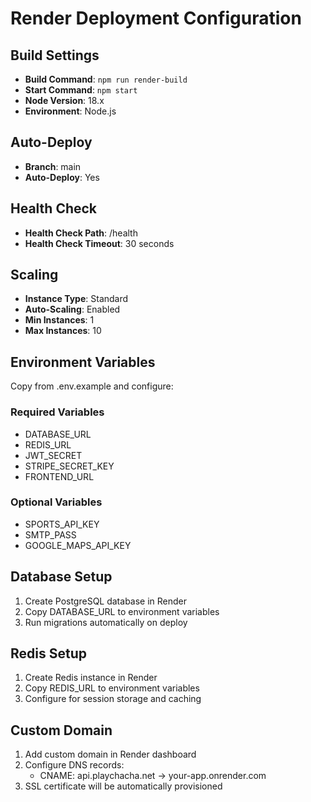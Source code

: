 # Render Deployment Configuration

## Build Settings
- **Build Command**: `npm run render-build`
- **Start Command**: `npm start`
- **Node Version**: 18.x
- **Environment**: Node.js

## Auto-Deploy
- **Branch**: main
- **Auto-Deploy**: Yes

## Health Check
- **Health Check Path**: /health
- **Health Check Timeout**: 30 seconds

## Scaling
- **Instance Type**: Standard
- **Auto-Scaling**: Enabled
- **Min Instances**: 1
- **Max Instances**: 10

## Environment Variables
Copy from .env.example and configure:

### Required Variables
- DATABASE_URL
- REDIS_URL
- JWT_SECRET
- STRIPE_SECRET_KEY
- FRONTEND_URL

### Optional Variables
- SPORTS_API_KEY
- SMTP_PASS
- GOOGLE_MAPS_API_KEY

## Database Setup
1. Create PostgreSQL database in Render
2. Copy DATABASE_URL to environment variables
3. Run migrations automatically on deploy

## Redis Setup
1. Create Redis instance in Render
2. Copy REDIS_URL to environment variables
3. Configure for session storage and caching

## Custom Domain
1. Add custom domain in Render dashboard
2. Configure DNS records:
   - CNAME: api.playchacha.net -> your-app.onrender.com
3. SSL certificate will be automatically provisioned

